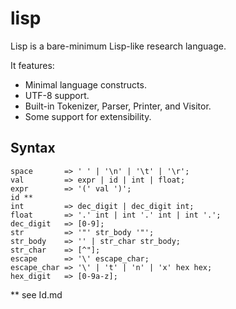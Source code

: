 # lisp

Lisp is a bare-minimum Lisp-like research language.

It features:

* Minimal language constructs.
* UTF-8 support.
* Built-in Tokenizer, Parser, Printer, and Visitor.
* Some support for extensibility.

## Syntax

```
space       => ' ' | '\n' | '\t' | '\r';
val         => expr | id | int | float;
expr        => '(' val ')';
id **
int         => dec_digit | dec_digit int;
float       => '.' int | int '.' int | int '.';
dec_digit   => [0-9];
str         => '"' str_body '"';
str_body    => '' | str_char str_body;
str_char    => [^"];
escape      => '\' escape_char;
escape_char => '\' | 't' | 'n' | 'x' hex hex;
hex_digit   => [0-9a-z];
```

** see Id.md